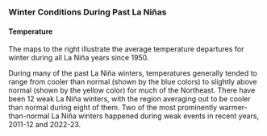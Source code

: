 ### Winter Conditions During Past La Niñas

#### Temperature

The maps to the right illustrate the average temperature departures for winter during all La Niña years since 1950.

During many of the past La Niña winters, temperatures generally tended to range from cooler than normal (shown by the blue colors) to slightly above normal (shown by the yellow color) for much of the Northeast. There have been 12 weak La Niña winters, with the region averaging out to be cooler than normal during eight of them. Two of the most prominently warmer-than-normal La Niña winters happened during weak events in recent years, 2011-12 and 2022-23. 
